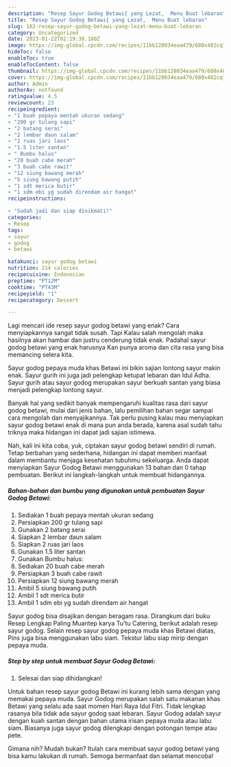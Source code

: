 ```yaml
---
description: "Resep Sayur Godog Betawi{ yang Lezat,  Menu Buat lebaran"
title: "Resep Sayur Godog Betawi{ yang Lezat,  Menu Buat lebaran"
slug: 182-resep-sayur-godog-betawi-yang-lezat-menu-buat-lebaran
category: Uncategorized
date: 2023-01-22T02:19:38.180Z
image: https://img-global.cpcdn.com/recipes/11bb128034eaa479/680x482cq70/sayur-godog-betawi-foto-resep-utama.jpg
hideToc: false
enableToc: true
enableTocContent: false
thumbnail: https://img-global.cpcdn.com/recipes/11bb128034eaa479/680x482cq70/sayur-godog-betawi-foto-resep-utama.jpg
cover: https://img-global.cpcdn.com/recipes/11bb128034eaa479/680x482cq70/sayur-godog-betawi-foto-resep-utama.jpg
author: Admin
authorAv: notfound
ratingvalue: 4.5
reviewcount: 23
recipeingredient:
- "1 buah pepaya mentah ukuran sedang"
- "200 gr tulang sapi"
- "2 batang serai"
- "2 lembar daun salam"
- "2 ruas jari laos"
- "1.5 liter santan"
- " Bumbu halus"
- "20 buah cabe merah"
- "3 buah cabe rawit"
- "12 siung bawang merah"
- "5 siung bawang putih"
- "1 sdt merica butir"
- "1 sdm ebi yg sudah direndam air hangat"
recipeinstructions:

- "Sudah jadi dan siap dinikmati!"
categories:
- Resep
tags:
- sayur
- godog
- betawi

katakunci: sayur godog betawi 
nutrition: 214 calories
recipecuisine: Indonesian
preptime: "PT12M"
cooktime: "PT43M"
recipeyield: "1"
recipecategory: Dessert

---
```



Lagi mencari ide resep sayur godog betawi yang enak? Cara menyiapkannya sangat tidak susah. Tapi Kalau salah mengolah maka hasilnya akan hambar dan justru cenderung tidak enak. Padahal sayur godog betawi yang enak harusnya Kan punya aroma dan cita rasa yang bisa memancing selera kita.


Sayur godog pepaya muda khas Betawi ini bikin sajian lontong sayur makin enak. Sayur gurih ini juga jadi pelengkap ketupat lebaran dan Idul Adha. Sayur gurih atau sayur godog merupakan sayur berkuah santan yang biasa menjadi pelengkap lontong sayur.

Banyak hal yang sedikit banyak mempengaruhi kualitas rasa dari sayur godog betawi, mulai dari jenis bahan, lalu pemilihan bahan segar sampai cara mengolah dan menyajikannya. Tak perlu pusing kalau mau menyiapkan sayur godog betawi enak di mana pun anda berada, karena asal sudah tahu triknya maka hidangan ini dapat jadi sajian istimewa.


Nah, kali ini kita coba, yuk, ciptakan sayur godog betawi sendiri di rumah. Tetap berbahan yang sederhana, hidangan ini dapat memberi manfaat dalam membantu menjaga kesehatan tubuhmu sekeluarga. Anda dapat menyiapkan Sayur Godog Betawi menggunakan 13 bahan dan 0 tahap pembuatan. Berikut ini langkah-langkah untuk membuat hidangannya.

<!--inarticleads1-->

##### Bahan-bahan dan bumbu yang digunakan untuk pembuatan Sayur Godog Betawi:

1. Sediakan 1 buah pepaya mentah ukuran sedang
1. Persiapkan 200 gr tulang sapi
1. Gunakan 2 batang serai
1. Siapkan 2 lembar daun salam
1. Siapkan 2 ruas jari laos
1. Gunakan 1.5 liter santan
1. Gunakan  Bumbu halus:
1. Sediakan 20 buah cabe merah
1. Persiapkan 3 buah cabe rawit
1. Persiapkan 12 siung bawang merah
1. Ambil 5 siung bawang putih
1. Ambil 1 sdt merica butir
1. Ambil 1 sdm ebi yg sudah direndam air hangat


Sayur godog bisa disajikan dengan beragam rasa. Dirangkum dari buku Resep Lengkap Paling Muantep karya Tu&#39;tu Catering, berikut adalah resep sayur godog. Selain resep sayur godog pepaya muda khas Betawi diatas, Pins juga bisa menggunakan labu siam. Tekstur labu siap mirip dengan pepaya muda. 

<!--inarticleads2-->

##### Step by step untuk membuat Sayur Godog Betawi:


1. Selesai dan siap dihidangkan!

Untuk bahan resep sayur godog Betawi ini kurang lebih sama dengan yang memakai pepaya muda. Sayur Godog merupakan salah satu makanan khas Betawi yang selalu ada saat momen Hari Raya Idul Fitri. Tidak lengkap rasanya bila tidak ada sayur godog saat lebaran. Sayur Godog adalah sayur dengan kuah santan dengan bahan utama irisan pepaya muda atau labu siam. Biasanya juga sayur godog dilengkapi dengan potongan tempe atau pete. 

Gimana nih? Mudah bukan? Itulah cara membuat sayur godog betawi yang bisa kamu lakukan di rumah. Semoga bermanfaat dan selamat mencoba!
